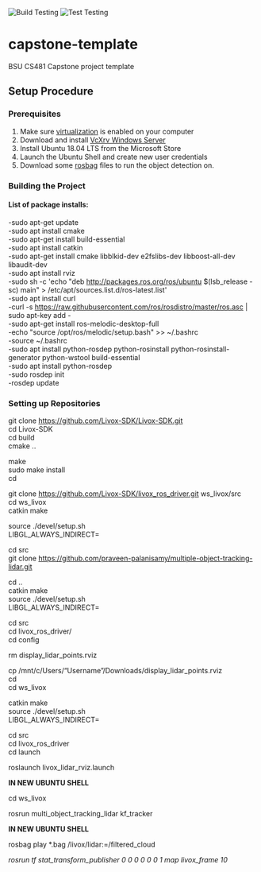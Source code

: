 ![Build Testing](https://github.com/cs481-ekh/f21-na/actions/workflows/Build.yml/badge.svg)
![Test Testing](https://github.com/cs481-ekh/f21-na/actions/workflows/Test.yml/badge.svg)
# capstone-template
BSU CS481 Capstone project template


## Setup Procedure

### Prerequisites
1. Make sure [virtualization](https://www.thewindowsclub.com/disable-hardware-virtualization-in-windows-10#:~:text=ON%20the%20System.-,Press%20F2%20key%20at%20startup%20BIOS%20Setup.,changes%20and%20Reboot%20into%20Windows.) is enabled on your computer
2. Download and install [VcXrv Windows Server](https://sourceforge.net/projects/vcxsrv/)
3. Install Ubuntu 18.04 LTS from the Microsoft Store
4. Launch the Ubuntu Shell and create new user credentials
5. Download some [rosbag](https://terra-1-g.djicdn.com/65c028cd298f4669a7f0e40e50ba1131/github/livox_detection_v1.1_data.zip) files to run the object detection on.

### Building the Project
#### List of package installs:
-sudo apt-get update  
-sudo apt install cmake  
-sudo apt-get install build-essential  
-sudo apt install catkin  
-sudo apt-get install cmake libblkid-dev e2fslibs-dev libboost-all-dev libaudit-dev  
-sudo apt install rviz  
-sudo sh -c 'echo "deb http://packages.ros.org/ros/ubuntu $(lsb_release -sc) main" > /etc/apt/sources.list.d/ros-latest.list'  
-sudo apt install curl  
-curl -s https://raw.githubusercontent.com/ros/rosdistro/master/ros.asc | sudo apt-key add -  
-sudo apt-get install ros-melodic-desktop-full  
-echo "source /opt/ros/melodic/setup.bash" >> ~/.bashrc  
-source ~/.bashrc  
-sudo apt install python-rosdep python-rosinstall python-rosinstall-generator python-wstool build-essential  
-sudo apt install python-rosdep  
-sudo rosdep init  
-rosdep update  

### Setting up Repositories

git clone https://github.com/Livox-SDK/Livox-SDK.git  
cd Livox-SDK  
cd build  
cmake ..  

make  
sudo make install  
cd  

git clone https://github.com/Livox-SDK/livox_ros_driver.git ws_livox/src  
cd ws_livox  
catkin make  


source ./devel/setup.sh  
LIBGL_ALWAYS_INDIRECT=  

cd src  
git clone https://github.com/praveen-palanisamy/multiple-object-tracking-lidar.git  


cd ..  
catkin make  
source ./devel/setup.sh  
LIBGL_ALWAYS_INDIRECT=  

cd src  
cd livox_ros_driver/  
cd config  

rm display_lidar_points.rviz  

cp /mnt/c/Users/“Username”/Downloads/display_lidar_points.rviz  
cd   
cd ws_livox  

catkin make  
source ./devel/setup.sh  
LIBGL_ALWAYS_INDIRECT=  

cd src  
cd livox_ros_driver  
cd launch  

roslaunch livox_lidar_rviz.launch   

**IN NEW UBUNTU SHELL**

cd ws_livox

rosrun multi_object_tracking_lidar kf_tracker


**IN NEW UBUNTU SHELL**

rosbag play *.bag /livox/lidar:=/filtered_cloud

*rosrun tf stat_transform_publisher 0 0 0 0 0 0 1 map livox_frame 10*
